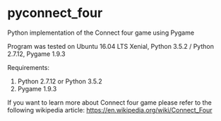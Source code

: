# pyconnect_four
Python implementation of the Connect four game using Pygame

Program was tested on Ubuntu 16.04 LTS Xenial, Python 3.5.2 / Python 2.7.12, Pygame 1.9.3

Requirements:
1) Python 2.7.12 or Python 3.5.2
2) Pygame 1.9.3


If you want to learn more about Connect four game please refer to the following wikipedia article: https://en.wikipedia.org/wiki/Connect_Four
